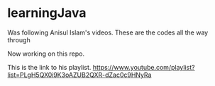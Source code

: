# learningJava

Was following Anisul Islam's videos. These are the codes all the way through



Now working on this repo.





This is the link to his playlist.
https://www.youtube.com/playlist?list=PLgH5QX0i9K3oAZUB2QXR-dZac0c9HNyRa
